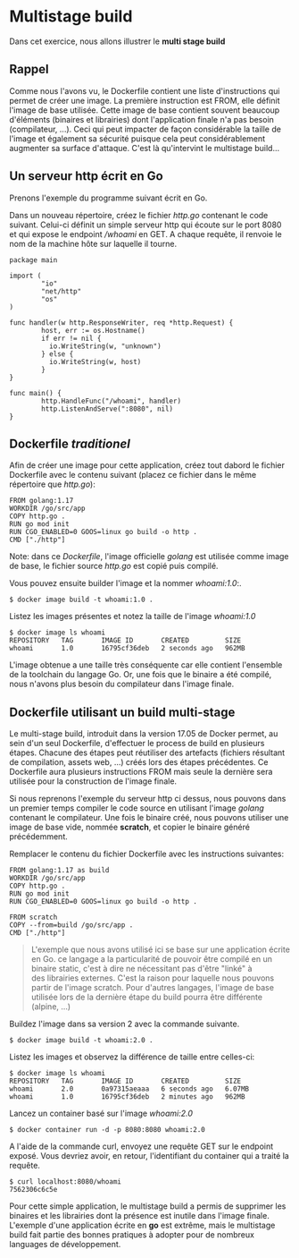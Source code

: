 # Multistage build

Dans cet exercice, nous allons illustrer le **multi stage build**

## Rappel

Comme nous l'avons vu, le Dockerfile contient une liste d'instructions qui permet de créer une image. La première instruction est FROM, elle définit l'image de base utilisée. Cette image de base contient souvent beaucoup d'éléments (binaires et librairies) dont l'application finale n'a pas besoin (compilateur, ...). Ceci qui peut impacter de façon considérable la taille de l'image et également sa sécurité puisque cela peut considérablement augmenter sa surface d'attaque. C'est là qu'intervint le multistage build...

## Un serveur http écrit en Go

Prenons l'exemple du programme suivant écrit en Go.

Dans un nouveau répertoire, créez le fichier *http.go* contenant le code suivant. Celui-ci définit un simple serveur http qui écoute sur le port 8080 et qui expose le endpoint */whoami* en GET. A chaque requête, il renvoie le nom de la machine hôte sur laquelle il tourne.

```
package main

import (
        "io"
        "net/http"
        "os"
)

func handler(w http.ResponseWriter, req *http.Request) {
        host, err := os.Hostname()
        if err != nil {
          io.WriteString(w, "unknown")
        } else {
          io.WriteString(w, host)
        }
}

func main() {
        http.HandleFunc("/whoami", handler)
        http.ListenAndServe(":8080", nil)
}
```

## Dockerfile _traditionel_

Afin de créer une image pour cette application, créez tout dabord le fichier Dockerfile avec le contenu suivant (placez ce fichier dans le même répertoire que *http.go*):

```
FROM golang:1.17
WORKDIR /go/src/app
COPY http.go .
RUN go mod init
RUN CGO_ENABLED=0 GOOS=linux go build -o http .
CMD ["./http"]
```

Note: dans ce *Dockerfile*, l'image officielle *golang* est utilisée comme image de base,  le fichier source *http.go* est copié puis compilé.

Vous pouvez ensuite builder l'image et la nommer *whoami:1.0*:.

```
$ docker image build -t whoami:1.0 .
```

Listez les images présentes et notez la taille de l'image *whoami:1.0*


```
$ docker image ls whoami
REPOSITORY   TAG       IMAGE ID       CREATED         SIZE
whoami       1.0       16795cf36deb   2 seconds ago   962MB
```

L'image obtenue a une taille très conséquente car elle contient l'ensemble de la toolchain du langage Go. Or, une fois que le binaire a été compilé, nous n'avons plus besoin du compilateur dans l'image finale.


## Dockerfile utilisant un build multi-stage

Le multi-stage build, introduit dans la version 17.05 de Docker permet, au sein d'un seul Dockerfile, d'effectuer le process de build en plusieurs étapes. Chacune des étapes peut réutiliser des artefacts (fichiers résultant de compilation, assets web, ...) créés lors des étapes précédentes. Ce Dockerfile aura plusieurs instructions FROM mais seule la dernière sera utilisée pour la construction de l'image finale.

Si nous reprenons l'exemple du serveur http ci dessus, nous pouvons dans un premier temps compiler le code source en utilisant l'image *golang* contenant le compilateur. Une fois le binaire créé, nous pouvons utiliser une image de base vide, nommée **scratch**, et copier le binaire généré précédemment.

Remplacer le contenu du fichier Dockerfile avec les instructions suivantes:

```
FROM golang:1.17 as build
WORKDIR /go/src/app
COPY http.go .
RUN go mod init
RUN CGO_ENABLED=0 GOOS=linux go build -o http .

FROM scratch
COPY --from=build /go/src/app .
CMD ["./http"]
```

> L'exemple que nous avons utilisé ici se base sur une application écrite en Go. ce langage a la particularité de pouvoir être compilé en un binaire static, c'est à dire ne nécessitant pas d'être "linké" à des librairies externes. C'est la raison pour laquelle nous pouvons partir de l'image scratch. Pour d'autres langages, l'image de base utilisée lors de la dernière étape du build pourra être différente (alpine, ...)


Buildez l'image dans sa version 2 avec la commande suivante.

```
$ docker image build -t whoami:2.0 .
```

Listez les images et observez la différence de taille entre celles-ci:

```
$ docker image ls whoami
REPOSITORY   TAG       IMAGE ID       CREATED         SIZE
whoami       2.0       0a97315aeaaa   6 seconds ago   6.07MB
whoami       1.0       16795cf36deb   2 minutes ago   962MB
```

Lancez un container basé sur l'image *whoami:2.0*

```
$ docker container run -d -p 8080:8080 whoami:2.0
```

A l'aide de la commande curl, envoyez une requête GET sur le endpoint exposé. Vous devriez avoir, en retour, l'identifiant du container qui a traité la requête.

```
$ curl localhost:8080/whoami
7562306c6c5e
```

Pour cette simple application, le multistage build a permis de supprimer les binaires et les librairies dont la présence est inutile dans l'image finale. L'exemple d'une application écrite en **go** est extrême, mais le multistage build fait partie des bonnes pratiques à adopter pour de nombreux languages de développement.
